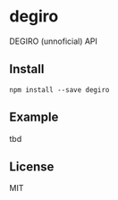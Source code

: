 # degiro

DEGIRO (unnoficial) API

## Install

    npm install --save degiro

## Example

tbd

## License

MIT
